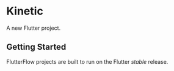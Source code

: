 # Kinetic

A new Flutter project.

## Getting Started

FlutterFlow projects are built to run on the Flutter _stable_ release.
